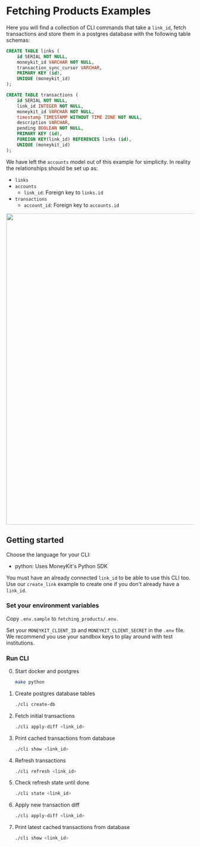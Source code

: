# Fetching Products Examples

Here you will find a collection of CLI commands that take a `link_id`, fetch transactions and store them in a postgres
database with the following table schemas:

```sql
CREATE TABLE links (
    id SERIAL NOT NULL,
    moneykit_id VARCHAR NOT NULL,
    transaction_sync_cursor VARCHAR,
    PRIMARY KEY (id),
    UNIQUE (moneykit_id)
);

CREATE TABLE transactions (
    id SERIAL NOT NULL,
    link_id INTEGER NOT NULL,
    moneykit_id VARCHAR NOT NULL,
    timestamp TIMESTAMP WITHOUT TIME ZONE NOT NULL,
    description VARCHAR,
    pending BOOLEAN NOT NULL,
    PRIMARY KEY (id),
    FOREIGN KEY(link_id) REFERENCES links (id),
    UNIQUE (moneykit_id)
);
```

We have left the `accounts` model out of this example for simplicity. In reality the relationships should be set up as:
- `links`
- `accounts`
    - `link_id`: Foreign key to `links.id`
- `transactions`
    - `account_id`: Foreign key to `accounts.id`

<a href="https://asciinema.org/a/YkYUgrzPoEljmszF3B5HL4Bjm?autoplay=1"><img src="https://asciinema.org/a/YkYUgrzPoEljmszF3B5HL4Bjm.png" width="836"/></a>


## Getting started

Choose the language for your CLI:
- python: Uses MoneyKit's Python SDK

You must have an already connected `link_id` to be able to use this CLI too. Use our `create_link` example to create one
if you don't already have a `link_id`.

### Set your environment variables

Copy `.env.sample` to `fetching_products/.env`.

Set your `MONEYKIT_CLIENT_ID` and `MONEYKIT_CLIENT_SECRET` in the `.env` file.
We recommend you use your sandbox keys to play around with test institutions.


### Run CLI
0. Start docker and postgres
    ```sh
    make python
    ```
1. Create postgres database tables
    ```sh
    ./cli create-db
    ```
2. Fetch initial transactions
    ```sh
    ./cli apply-diff <link_id>
    ```
3. Print cached transactions from database
    ```sh
    ./cli show <link_id>
    ```
4. Refresh transactions
    ```sh
    ./cli refresh <link_id>
    ```
5. Check refresh state until done
    ```sh
    ./cli state <link_id>
    ```
6. Apply new transaction diff
    ```sh
    ./cli apply-diff <link_id>
    ```
3. Print latest cached transactions from database
    ```sh
    ./cli show <link_id>
    ```
